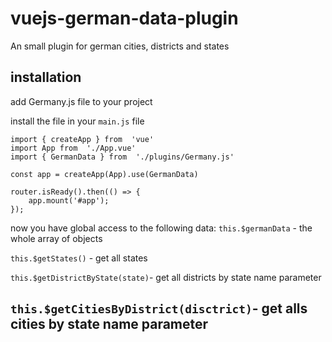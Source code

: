 # vuejs-german-data-plugin
An small plugin for german cities, districts and states


## installation
add Germany.js file to your project

install the file in your ``main.js`` file

~~~ 
import { createApp } from  'vue'
import App from  './App.vue'
import { GermanData } from  './plugins/Germany.js'

const app = createApp(App).use(GermanData)

router.isReady().then(() => {
	app.mount('#app');
});
~~~

now you have global access to the following data:
``this.$germanData`` - the whole array of objects

``this.$getStates()`` - get all states

``this.$getDistrictByState(state)``- get all districts by state name parameter

``this.$getCitiesByDistrict(disctrict)``- get alls cities by state name parameter
- 
